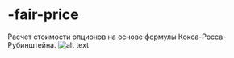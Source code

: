# -fair-price
Расчет стоимости опционов на основе формулы Кокса-Росса-Рубинштейна.
![alt text](https://github.com/pavelbar/-fair-price/blob/master/l.png)
